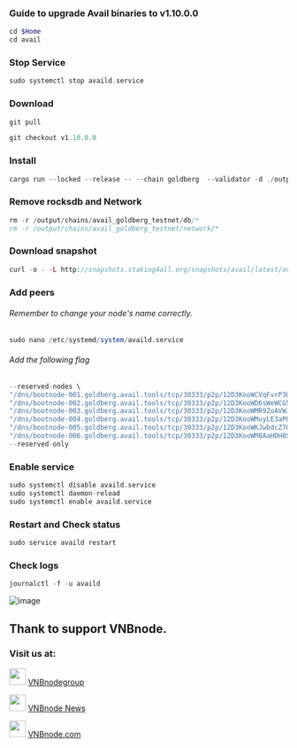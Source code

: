 ### Guide to upgrade Avail binaries to v1.10.0.0
```php
cd $Home
cd avail
```
### Stop Service
```php
sudo systemctl stop availd.service
```
### Download
```php
git pull
```
```php
git checkout v1.10.0.0
```
### Install
```php
cargo run --locked --release -- --chain goldberg  --validator -d ./output
```
### Remove rocksdb and Network
```php
rm -r /output/chains/avail_goldberg_testnet/db/*
rm -r /output/chains/avail_goldberg_testnet/network/*
```
### Download snapshot
```php
curl -o - -L http://snapshots.staking4all.org/snapshots/avail/latest/avail.tar.lz4 | lz4 -c -d - | tar -x -C /output/chains/avail_goldberg_testnet/
```
### Add peers
###### Remember to change your node's name correctly.
```php
sudo nano /etc/systemd/system/availd.service
```
###### Add the following flag
```php
--reserved-nodes \
"/dns/bootnode-001.goldberg.avail.tools/tcp/30333/p2p/12D3KooWCVqFvrP3UJ1S338Gb8SHvEQ1xpENLb45Dbynk4hu1XGN" \
"/dns/bootnode-002.goldberg.avail.tools/tcp/30333/p2p/12D3KooWD6sWeWCG5Z1qhejhkPk9Rob5h75wYmPB6MUoPo7br58m" \
"/dns/bootnode-003.goldberg.avail.tools/tcp/30333/p2p/12D3KooWMR9ZoAVWJv6ahraVzUCfacNbFKk7ABoWxVL3fJ3XXGDw" \
"/dns/bootnode-004.goldberg.avail.tools/tcp/30333/p2p/12D3KooWMuyLE3aPQ82HTWuPUCjiP764ebQrZvGUzxrYGuXWZJZV" \
"/dns/bootnode-005.goldberg.avail.tools/tcp/30333/p2p/12D3KooWKJwbdcZ7QWcPLHy3EJ1UiffaLGnNBMffeK8AqRVWBZA1" \
"/dns/bootnode-006.goldberg.avail.tools/tcp/30333/p2p/12D3KooWM8AaHDH8SJvg6bq4CGQyHvW2LH7DCHbdv633dsrti7i5" \
--reserved-only
```
### Enable service
```php
sudo systemctl disable availd.service 
sudo systemctl daemon-reload
sudo systemctl enable availd.service 
```
### Restart and Check status
```php
sudo service availd restart
```
### Check logs
```php
journalctl -f -u availd
```
![image](https://github.com/vnbnode/VNBnode-Guides/assets/128967122/9760b907-3c83-44c1-ae70-f1f5baf3c203)


## Thank to support VNBnode.
### Visit us at:

<img src="https://user-images.githubusercontent.com/50621007/183283867-56b4d69f-bc6e-4939-b00a-72aa019d1aea.png" width="30"/> <a href="https://t.me/VNBnodegroup" target="_blank">VNBnodegroup</a>

<img src="https://user-images.githubusercontent.com/50621007/183283867-56b4d69f-bc6e-4939-b00a-72aa019d1aea.png" width="30"/> <a href="https://t.me/Vnbnode" target="_blank">VNBnode News</a>

<img src="https://github.com/vnbnode/binaries/blob/main/Logo/VNBnode.jpg" width="30"/> <a href="https://VNBnode.com" target="_blank">VNBnode.com</a>

